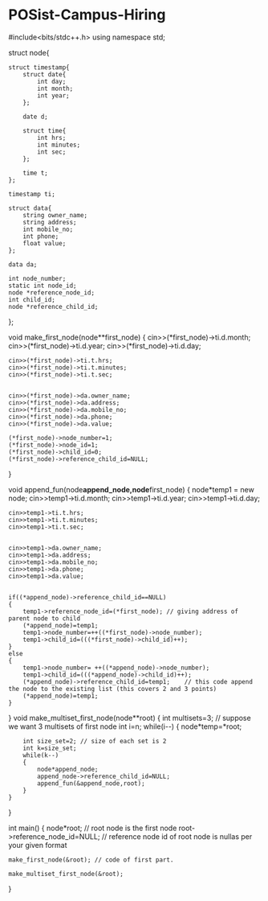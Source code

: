# POSist-Campus-Hiring

#include<bits/stdc++.h>
using namespace std;

struct node{
	
	struct timestamp{
		struct date{
			int day;
			int month;
			int year;
		};
		
		date d;
		
		struct time{
			int hrs;
			int minutes;
			int sec;
		};
		
		time t;
	};
	
	timestamp ti;
	
	struct data{
		string owner_name;
		string address;
		int mobile_no;
		int phone;
		float value;
	};
	
	data da;
	
	int node_number;
	static int node_id;
	node *reference_node_id;
	int child_id;
	node *reference_child_id;
};

void make_first_node(node**first_node)
{
	cin>>(*first_node)->ti.d.month;
	cin>>(*first_node)->ti.d.year;
	cin>>(*first_node)->ti.d.day;
			
	cin>>(*first_node)->ti.t.hrs;
	cin>>(*first_node)->ti.t.minutes;
	cin>>(*first_node)->ti.t.sec;
			
			
	cin>>(*first_node)->da.owner_name;
	cin>>(*first_node)->da.address;
	cin>>(*first_node)->da.mobile_no;
	cin>>(*first_node)->da.phone;
	cin>>(*first_node)->da.value;
			
	(*first_node)->node_number=1;
	(*first_node)->node_id=1;
	(*first_node)->child_id=0;
	(*first_node)->reference_child_id=NULL;

}

void append_fun(node**append_node,node**first_node)
{
	node*temp1 = new node;
	cin>>temp1->ti.d.month;
	cin>>temp1->ti.d.year;
	cin>>temp1->ti.d.day;
			
	cin>>temp1->ti.t.hrs;
	cin>>temp1->ti.t.minutes;
	cin>>temp1->ti.t.sec;
			
			
	cin>>temp1->da.owner_name;
	cin>>temp1->da.address;
	cin>>temp1->da.mobile_no;
	cin>>temp1->da.phone;
	cin>>temp1->da.value;
			
	
	if((*append_node)->reference_child_id==NULL)
	{
		temp1->reference_node_id=(*first_node); // giving address of parent node to child
		(*append_node)=temp1;
		temp1->node_number=++((*first_node)->node_number);
		temp1->child_id=(((*first_node)->child_id)++);
	}
	else
	{
		temp1->node_number= ++((*append_node)->node_number);
		temp1->child_id=(((*append_node)->child_id)++);
		(*append_node)->reference_child_id=temp1;    // this code append the node to the existing list (this covers 2 and 3 points)
		(*append_node)=temp1;
	}	
}
void make_multiset_first_node(node**root)
{
	int multisets=3; // suppose we want 3 multisets of first node
	int i=n;
	while(i--)
	{
		node*temp=*root;
		
		int size_set=2; // size of each set is 2
		int k=size_set;
		while(k--)
		{
			node*append_node;
			append_node->reference_child_id=NULL;
			append_fun(&append_node,root);
		}	
	}
	
}
	
int main()
{
	node*root; // root node is the first node
	root->reference_node_id=NULL; // reference node id of root node is nullas per your given format
	
	make_first_node(&root); // code of first part.
	
	make_multiset_first_node(&root);
}
